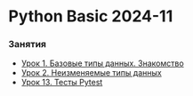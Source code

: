 # Python Basic 2024-11

### Занятия

- [Урок 1. Базовые типы данных. Знакомство](lessons/lesson.01/)
- [Урок 2. Неизменяемые типы данных](lessons/lesson.02/)
- [Урок 13. Тесты Pytest](lessons/lesson.13/)
